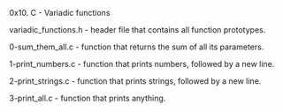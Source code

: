 0x10. C - Variadic functions

variadic_functions.h - header file that contains all function prototypes.

0-sum_them_all.c - function that returns the sum of all its parameters.

1-print_numbers.c - function that prints numbers, followed by a new line.

2-print_strings.c - function that prints strings, followed by a new line.

3-print_all.c - function that prints anything.
